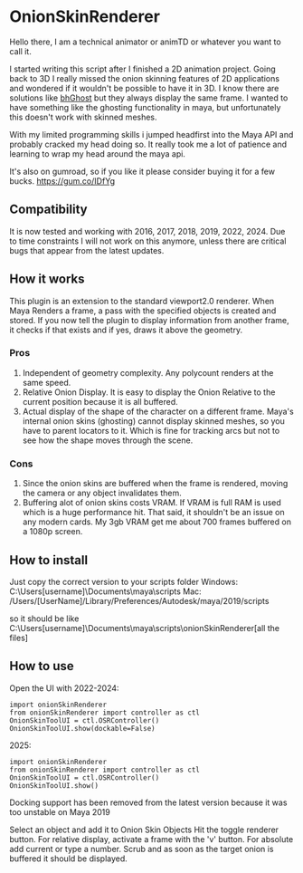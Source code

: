 # OnionSkinRenderer

Hello there, I am a technical animator or animTD or whatever you want to call it.

I started writing this script after I finished a 2D animation project. Going back to 3D I really missed
the onion skinning features of 2D applications and wondered if it wouldn't be possible to have it in 3D.
I know there are solutions like [bhGhost](http://www.graphite9.com/MayaDownloads.html) but they always display the same frame. I wanted to have something like the ghosting functionality in maya, but unfortunately this doesn't work with skinned meshes.

With my limited programming skills i jumped headfirst into the Maya API and probably cracked my head doing so.
It really took me a lot of patience and learning to wrap my head around the maya api.

It's also on gumroad, so if you like it please consider buying it for a few bucks.
https://gum.co/IDfYg


## Compatibility
It is now tested and working with 2016, 2017, 2018, 2019, 2022, 2024.
Due to time constraints I will not work on this anymore, unless there are critical bugs that appear from the latest updates.

## How it works
This plugin is an extension to the standard viewport2.0 renderer. When Maya Renders a frame, a pass with the specified objects is created and stored. If you now tell the plugin to display information from another frame, it checks if that exists and if yes, draws it above the geometry.

### Pros
1. Independent of geometry complexity. Any polycount renders at the same speed.
2. Relative Onion Display. It is easy to display the Onion Relative to the current position because it is all buffered.
3. Actual display of the shape of the character on a different frame. Maya's internal onion skins (ghosting) cannot display skinned meshes, so you have to parent locators to it. Which is fine for tracking arcs but not to see how the shape moves through the scene.

### Cons
1. Since the onion skins are buffered when the frame is rendered, moving the camera or any object invalidates them.
2. Buffering alot of onion skins costs VRAM. If VRAM is full RAM is used which is a huge performance hit. That said, it shouldn't be an issue on any modern cards. My 3gb VRAM get me about 700 frames buffered on a 1080p screen. 


## How to install
Just copy the correct version to your scripts folder
Windows:
C:\Users\[username]\Documents\maya\scripts
Mac:
/Users/[UserName]/Library/Preferences/Autodesk/maya/2019/scripts

so it should be like 
C:\Users\[username]\Documents\maya\scripts\onionSkinRenderer\[all the files]


## How to use
Open the UI with
2022-2024:
```
import onionSkinRenderer
from onionSkinRenderer import controller as ctl
OnionSkinToolUI = ctl.OSRController()
OnionSkinToolUI.show(dockable=False)
```
2025:
```
import onionSkinRenderer
from onionSkinRenderer import controller as ctl
OnionSkinToolUI = ctl.OSRController()
OnionSkinToolUI.show()
```
Docking support has been removed from the latest version because it was too unstable on Maya 2019

Select an object and add it to Onion Skin Objects
Hit the toggle renderer button.
For relative display, activate a frame with the 'v' button. For absolute add current or type a number.
Scrub and as soon as the target onion is buffered it should be displayed.
